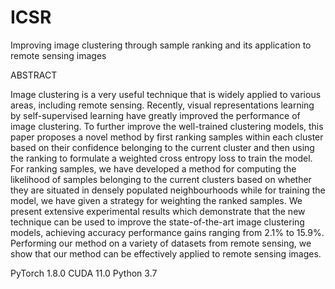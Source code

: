 # ICSR

Improving image clustering through sample ranking and its application to remote sensing images

ABSTRACT

Image clustering is a very useful technique that is widely applied to various areas, including remote sensing. Recently, visual representations learning by self-supervised learning have greatly improved the performance of image clustering. To further improve the well-trained clustering models, this paper proposes a novel method by first ranking samples within each cluster based on their confidence belonging to the current cluster and then using the ranking to formulate a weighted cross entropy loss to train the model. For ranking samples, we have developed a method for computing the likelihood of samples belonging to the current clusters based on whether they are situated in densely populated neighbourhoods while for training the model, we have given a strategy for weighting the ranked samples. We present extensive experimental results which demonstrate that the new technique can be used to improve the state-of-the-art image clustering models, achieving accuracy performance gains ranging from $2.1\%$ to $15.9\%$. Performing our method on a variety of datasets from remote sensing, we show that our method can be effectively applied to  remote sensing images.


PyTorch 1.8.0
CUDA 11.0
Python 3.7

